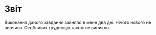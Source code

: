 # Звіт

Виконання даного завдання зайняло в мене два дні. 
Нічого нового не вивчила.
Особливих труднощів також не виникло.